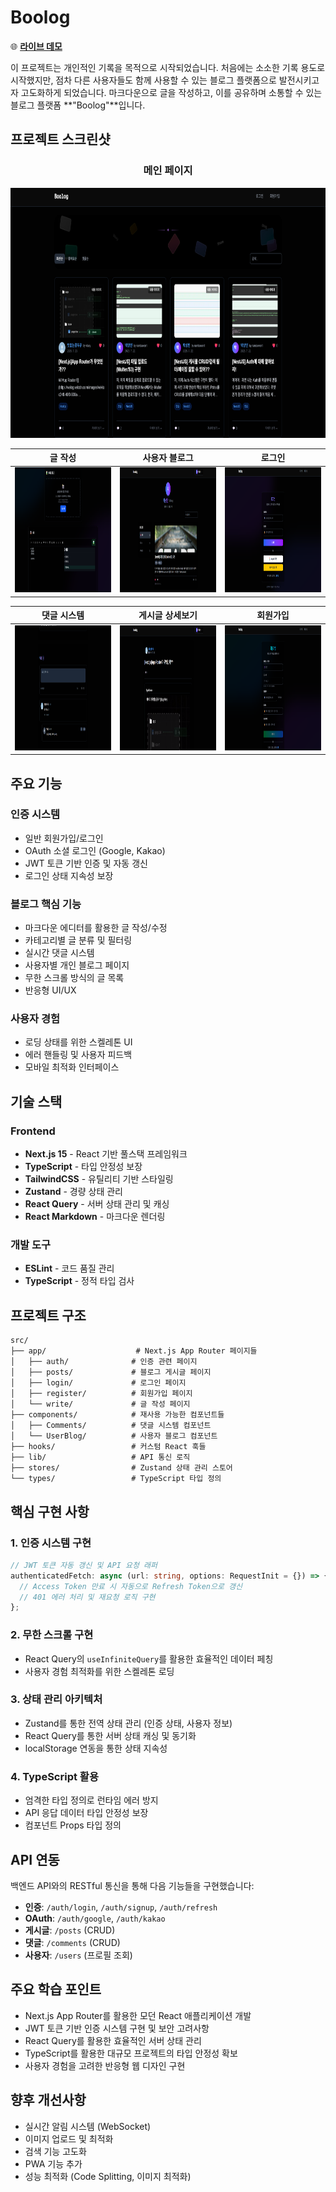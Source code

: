 # Boolog

🌐 **[라이브 데모](https://boolog.vercel.app/)**

이 프로젝트는 개인적인 기록을 목적으로 시작되었습니다. 처음에는 소소한 기록 용도로 시작했지만, 점차 다른 사용자들도 함께 사용할 수 있는 블로그 플랫폼으로 발전시키고자 고도화하게 되었습니다. 마크다운으로 글을 작성하고, 이를 공유하며 소통할 수 있는 블로그 플랫폼 **"Boolog"**입니다.

## 프로젝트 스크린샷

<div align="center">

### 메인 페이지

<img src="./images/main.png" alt="메인페이지" width="600" height="400">

</div>

|                               글 작성                                |                                 사용자 블로그                                  |                                로그인                                |
| :------------------------------------------------------------------: | :----------------------------------------------------------------------------: | :------------------------------------------------------------------: |
| <img src="./images/write.png" alt="글작성" width="300" height="200"> | <img src="./images/user-blog.png" alt="사용자블로그" width="300" height="200"> | <img src="./images/login.png" alt="로그인" width="300" height="200"> |

|                              댓글 시스템                              |                             게시글 상세보기                             |                                회원가입                                 |
| :-------------------------------------------------------------------: | :---------------------------------------------------------------------: | :---------------------------------------------------------------------: |
| <img src="./images/comments.png" alt="댓글" width="300" height="200"> | <img src="./images/post.png" alt="게시글상세" width="300" height="200"> | <img src="./images/signup.png" alt="회원가입" width="300" height="200"> |

## 주요 기능

### 인증 시스템

- 일반 회원가입/로그인
- OAuth 소셜 로그인 (Google, Kakao)
- JWT 토큰 기반 인증 및 자동 갱신
- 로그인 상태 지속성 보장

### 블로그 핵심 기능

- 마크다운 에디터를 활용한 글 작성/수정
- 카테고리별 글 분류 및 필터링
- 실시간 댓글 시스템
- 사용자별 개인 블로그 페이지
- 무한 스크롤 방식의 글 목록
- 반응형 UI/UX

### 사용자 경험

- 로딩 상태를 위한 스켈레톤 UI
- 에러 핸들링 및 사용자 피드백
- 모바일 최적화 인터페이스

## 기술 스택

### Frontend

- **Next.js 15** - React 기반 풀스택 프레임워크
- **TypeScript** - 타입 안정성 보장
- **TailwindCSS** - 유틸리티 기반 스타일링
- **Zustand** - 경량 상태 관리
- **React Query** - 서버 상태 관리 및 캐싱
- **React Markdown** - 마크다운 렌더링

### 개발 도구

- **ESLint** - 코드 품질 관리
- **TypeScript** - 정적 타입 검사

## 프로젝트 구조

```
src/
├── app/                    # Next.js App Router 페이지들
│   ├── auth/              # 인증 관련 페이지
│   ├── posts/             # 블로그 게시글 페이지
│   ├── login/             # 로그인 페이지
│   ├── register/          # 회원가입 페이지
│   └── write/             # 글 작성 페이지
├── components/            # 재사용 가능한 컴포넌트들
│   ├── Comments/          # 댓글 시스템 컴포넌트
│   └── UserBlog/          # 사용자 블로그 컴포넌트
├── hooks/                 # 커스텀 React 훅들
├── lib/                   # API 통신 로직
├── stores/                # Zustand 상태 관리 스토어
└── types/                 # TypeScript 타입 정의
```

## 핵심 구현 사항

### 1. 인증 시스템 구현

```typescript
// JWT 토큰 자동 갱신 및 API 요청 래퍼
authenticatedFetch: async (url: string, options: RequestInit = {}) => {
  // Access Token 만료 시 자동으로 Refresh Token으로 갱신
  // 401 에러 처리 및 재요청 로직 구현
};
```

### 2. 무한 스크롤 구현

- React Query의 `useInfiniteQuery`를 활용한 효율적인 데이터 페칭
- 사용자 경험 최적화를 위한 스켈레톤 로딩

### 3. 상태 관리 아키텍처

- Zustand를 통한 전역 상태 관리 (인증 상태, 사용자 정보)
- React Query를 통한 서버 상태 캐싱 및 동기화
- localStorage 연동을 통한 상태 지속성

### 4. TypeScript 활용

- 엄격한 타입 정의로 런타임 에러 방지
- API 응답 데이터 타입 안정성 보장
- 컴포넌트 Props 타입 정의

## API 연동

백엔드 API와의 RESTful 통신을 통해 다음 기능들을 구현했습니다:

- **인증**: `/auth/login`, `/auth/signup`, `/auth/refresh`
- **OAuth**: `/auth/google`, `/auth/kakao`
- **게시글**: `/posts` (CRUD)
- **댓글**: `/comments` (CRUD)
- **사용자**: `/users` (프로필 조회)

## 주요 학습 포인트

- Next.js App Router를 활용한 모던 React 애플리케이션 개발
- JWT 토큰 기반 인증 시스템 구현 및 보안 고려사항
- React Query를 활용한 효율적인 서버 상태 관리
- TypeScript를 활용한 대규모 프로젝트의 타입 안정성 확보
- 사용자 경험을 고려한 반응형 웹 디자인 구현

## 향후 개선사항

- 실시간 알림 시스템 (WebSocket)
- 이미지 업로드 및 최적화
- 검색 기능 고도화
- PWA 기능 추가
- 성능 최적화 (Code Splitting, 이미지 최적화)
